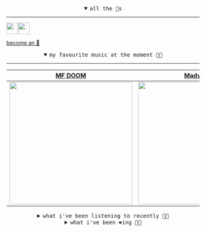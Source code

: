 <details open>

<summary align="center"><samp>all the 🥚s</samp></summary>
<hr />

<a href="https://github.com/pvinis"><img src="https://avatars.githubusercontent.com/u/100233?s=90&v=4" width="30" height="30" /><a href="https://github.com/maxPugh"><img src="https://avatars.githubusercontent.com/u/46350013?s=90&u=52a601eaa2d272b35477d096fe782ebf0a8a1f68&v=4" width="30" height="30" />

<samp><a href="https://github.com/bitttttten/bitttttten/stargazers">become an 🥚</a></samp>

</details>

<details open>

<summary align="center"><samp>my favourite music at the moment 🎵🎶</samp></summary>
<hr />

<!-- toc -->

| [MF DOOM](https://open.spotify.com/artist/2pAWfrd7WFF3XhVt9GooDL)                                                                                                | [Madvillain](https://open.spotify.com/artist/2aoFQUeHD1U7pL098lRsDU)                                                                                             | [Animal Collective](https://open.spotify.com/artist/4kwxTgCKMipBKhSnEstNKj)                                                                                      | [Madlib](https://open.spotify.com/artist/5LhTec3c7dcqBvpLRWbMcf)                                                                                                 |
| ---------------------------------------------------------------------------------------------------------------------------------------------------------------- | ---------------------------------------------------------------------------------------------------------------------------------------------------------------- | ---------------------------------------------------------------------------------------------------------------------------------------------------------------- | ---------------------------------------------------------------------------------------------------------------------------------------------------------------- |
| [<img src="https://i.scdn.co/image/ab6761610000e5eb1ca139a174e216880498dc16" width="320" height="auto">](https://open.spotify.com/artist/2pAWfrd7WFF3XhVt9GooDL) | [<img src="https://i.scdn.co/image/9d7ed68679a970b86faaea230d16334baba5ed4b" width="320" height="auto">](https://open.spotify.com/artist/2aoFQUeHD1U7pL098lRsDU) | [<img src="https://i.scdn.co/image/ab6761610000e5ebb6998f7a38a091049a329ab3" width="320" height="auto">](https://open.spotify.com/artist/4kwxTgCKMipBKhSnEstNKj) | [<img src="https://i.scdn.co/image/ab6761610000e5ebdb860c843b90fdea28f670d6" width="320" height="auto">](https://open.spotify.com/artist/5LhTec3c7dcqBvpLRWbMcf) |

<!-- tocstop -->

</details>

<details>

<summary align="center"><samp>what i've been listening to recently 🎵🎶</samp></summary>
<hr />

<!-- toc -->

| [Spain<br />Julie Byrne, Steve Sobs](https://open.spotify.com/track/7nBp9NMpOUUMTxyfQPlk2M)                                                                     | [Rivers That You Cannot See<br />North Americans](https://open.spotify.com/track/26bA7q3YUyxrGwftjN1Z7K)                                                        | [Gradual of Image<br />Sarah Davachi](https://open.spotify.com/track/23nCdon9t8jCCBFKqZDpXf)                                                                    | [I’m So Tired<br />jennylee](https://open.spotify.com/track/2TyrvelRm3VdyWK5r4ExYq)                                                                             |
| --------------------------------------------------------------------------------------------------------------------------------------------------------------- | --------------------------------------------------------------------------------------------------------------------------------------------------------------- | --------------------------------------------------------------------------------------------------------------------------------------------------------------- | --------------------------------------------------------------------------------------------------------------------------------------------------------------- |
| [<img src="https://i.scdn.co/image/ab6761610000e5ebb4305e65d5a53c90a3ec5a13" width="320" height="auto">](https://open.spotify.com/track/7nBp9NMpOUUMTxyfQPlk2M) | [<img src="https://i.scdn.co/image/ab6761610000e5eb807de3ab19c0dbde55008451" width="320" height="auto">](https://open.spotify.com/track/26bA7q3YUyxrGwftjN1Z7K) | [<img src="https://i.scdn.co/image/630d27a07074ee7b069e33a438d341fb2375579e" width="320" height="auto">](https://open.spotify.com/track/23nCdon9t8jCCBFKqZDpXf) | [<img src="https://i.scdn.co/image/ab6761610000e5ebec7819daacb7b07c69aadefb" width="320" height="auto">](https://open.spotify.com/track/2TyrvelRm3VdyWK5r4ExYq) |

<!-- tocstop -->

</details>

<details>

<summary align="center"><samp>what i've been ❤️ing 🎵🎶</samp></summary>
<hr />

<!-- toc -->

| [I’m So Tired<br />jennylee](https://open.spotify.com/album/7kP17VQ2dRpnXD47Lye6Ra)                                                                             | [Bebés<br />La Lá](https://open.spotify.com/album/1FsZ3DfeXndrOrpWNBWk6J)                                                                                       | [Go Home<br />h hunt](https://open.spotify.com/album/3MjHsbM2kVdIlSq83MXOXi)                                                                                    | [Apartment Song<br />Really From](https://open.spotify.com/album/06jgHnFcljRkBImNYTddpB)                                                                        |
| --------------------------------------------------------------------------------------------------------------------------------------------------------------- | --------------------------------------------------------------------------------------------------------------------------------------------------------------- | --------------------------------------------------------------------------------------------------------------------------------------------------------------- | --------------------------------------------------------------------------------------------------------------------------------------------------------------- |
| [<img src="https://i.scdn.co/image/ab67616d0000b27310bc43e4f9663566b9420b62" width="320" height="auto">](https://open.spotify.com/album/7kP17VQ2dRpnXD47Lye6Ra) | [<img src="https://i.scdn.co/image/ab67616d0000b273cfc46105d1d533a5db412aa7" width="320" height="auto">](https://open.spotify.com/album/1FsZ3DfeXndrOrpWNBWk6J) | [<img src="https://i.scdn.co/image/ab67616d0000b273764b1409a8c3669e4beb03c4" width="320" height="auto">](https://open.spotify.com/album/3MjHsbM2kVdIlSq83MXOXi) | [<img src="https://i.scdn.co/image/ab67616d0000b2737c8123e7c5dffb05836556c0" width="320" height="auto">](https://open.spotify.com/album/06jgHnFcljRkBImNYTddpB) |

<!-- tocstop -->

</details>
